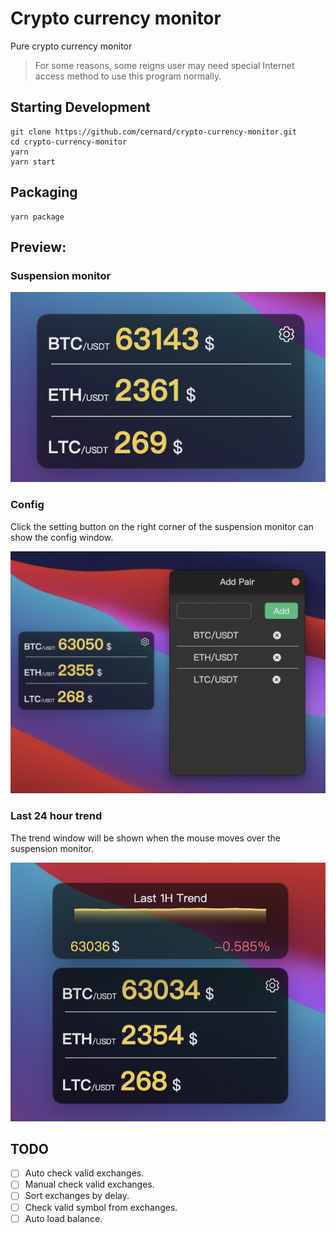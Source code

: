 # Crypto currency monitor

Pure crypto currency monitor

> For some reasons, some reigns user may need special Internet access method to use this program normally.

## Starting Development

```shell
git clone https://github.com/cernard/crypto-currency-monitor.git
cd crypto-currency-monitor
yarn
yarn start
```

## Packaging

```shell
yarn package
```

## Preview:

### Suspension monitor

<img src='./images/3.png'>

### Config

Click the setting button on the right corner of the suspension monitor can show the config window.

<img src='./images/config.png'>

### Last 24 hour trend

The trend window will be shown when the mouse moves over the suspension monitor.

<img src='./images/trend.png'>

## TODO

- [ ] Auto check valid exchanges.
- [ ] Manual check valid exchanges.
- [ ] Sort exchanges by delay.
- [ ] Check valid symbol from exchanges.
- [ ] Auto load balance.
